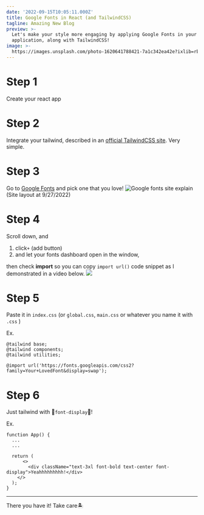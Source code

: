 ```yaml
---
date: '2022-09-15T10:05:11.000Z'
title: Google Fonts in React (and TailwindCSS)
tagline: Amazing New Blog
preview: >-
  Let's make your style more engaging by applying Google Fonts in your React
  application, along with TailwindCSS!
image: >-
  https://images.unsplash.com/photo-1620641788421-7a1c342ea42e?ixlib=rb-1.2.1&ixid=MnwxMjA3fDB8MHxwaG90by1wYWdlfHx8fGVufDB8fHx8&auto=format&fit=crop&w=1074&q=80
---
```

# 

# Step 1
Create your react app

# Step 2
Integrate your tailwind, described in an [official TailwindCSS site](https://tailwindcss.com/docs/guides/create-react-app). Very simple.

# Step 3
Go to [Google Fonts](https://fonts.google.com/) and pick one that you love!
![Google fonts site explain](/images/googlefonts_explain.png)
(Site layout at 9/27/2022)

# Step 4
Scroll down, and 
1) click`+` (add button) 
2) and let your fonts dashboard open in the window,

then check **import** so you can copy `import url()` code snippet as I demonstrated in a video below.
![](/images/googlefonts_explain2.png)

# Step 5
Paste it in `index.css` (or `global.css`, `main.css` or whatever you name it with `.css` )

Ex.
```
@tailwind base;
@tailwind components;
@tailwind utilities;

@import url('https://fonts.googleapis.com/css2?family=Your+LovedFont&display=swap');
```


# Step 6
Just tailwind with 🤪`font-display`🤪!

Ex.
```
function App() {
  ...
  ...

  return (
      <>
        <div className="text-3xl font-bold text-center font-display">Yeahhhhhhhhh!</div>
    </>
  );
}
```

---

There you have it!
Take care🏝️
